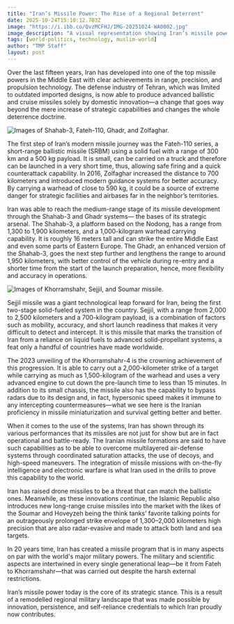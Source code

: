 ```yaml
---
title: "Iran’s‍‌‍‍‌‍‌‍‍‌ Missile Power: The Rise of a Regional Deterrent"
date: 2025-10-24T15:10:12.703Z
image: "https://i.ibb.co/QvzMCFHJ/IMG-20251024-WA0002.jpg"
image_description: "A visual representation showing Iran’s missile power."
tags: [world-politics, technology, muslim-world]
author: "TMP Staff"
layout: post
---
```


Over the last fifteen years, Iran has developed into one of the top missile powers in the Middle East with clear achievements in range, precision, and propulsion technology. The defense industry of Tehran, which was limited to outdated imported designs, is now able to produce advanced ballistic and cruise missiles solely by domestic innovation—a change that goes way beyond the mere increase of strategic capabilities and changes the whole deterrence doctrine.

![Images of Shahab-3, Fateh-110, Ghadr, and Zolfaghar.](https://i.ibb.co/Rpg7jxgC/kmc-20251024-195523.webp)

The first step of Iran’s modern missile journey was the Fateh-110 series, a short-range ballistic missile (SRBM) using a solid fuel with a range of 300 km and a 500 kg payload. It is small, can be carried on a truck and therefore can be launched in a very short time, thus, allowing safe firing and a quick counterattack capability. In 2016, Zolfaghar increased the distance to 700 kilometers and introduced modern guidance systems for better accuracy. By carrying a warhead of close to 590 kg, it could be a source of extreme danger for strategic facilities and airbases far in the neighbor’s territories.

Iran was able to reach the medium-range stage of its missile development through the Shahab-3 and Ghadr systems— the bases of its strategic arsenal. The Shahab-3, a platform based on the Nodong, has a range from 1,300 to 1,900 kilometers, and a 1,000-kilogram warhead carrying capability. It is roughly 16 meters tall and can strike the entire Middle East and even some parts of Eastern Europe. The Ghadr, an enhanced version of the Shahab-3, goes the next step further and lengthens the range to around 1,950 kilometers, with better control of the vehicle during re-entry and a shorter time from the start of the launch preparation, hence, more flexibility and accuracy in operations.

![Images of Khorramshahr, Sejjil, and Soumar missile.](https://i.ibb.co/21jFzPnR/kmc-20251024-202421.webp)

Sejjil missile was a giant technological leap forward for Iran, being the first two-stage solid-fueled system in the country. Sejjil, with a range from 2,000 to 2,500 kilometers and a 700-kilogram payload, is a combination of factors such as mobility, accuracy, and short launch readiness that makes it very difficult to detect and intercept. It is this missile that marks the transition of Iran from a reliance on liquid fuels to advanced solid-propellant systems, a feat only a handful of countries have made worldwide.

The 2023 unveiling of the Khorramshahr-4 is the crowning achievement of this progression. It is able to carry out a 2,000-kilometer strike of a target while carrying as much as 1,500-kilogram of the warhead and uses a very advanced engine to cut down the pre-launch time to less than 15 minutes. In addition to its small chassis, the missile also has the capability to bypass radars due to its design and, in fact, hypersonic speed makes it immune to any intercepting countermeasures—what we see here is the Iranian proficiency in missile miniaturization and survival getting better and better.

When it comes to the use of the systems, Iran has shown through its various performances that its missiles are not just for show but are in fact operational and battle-ready. The Iranian missile formations are said to have such capabilities as to be able to overcome multilayered air-defense systems through coordinated saturation attacks, the use of decoys, and high-speed maneuvers. The integration of missile missions with on-the-fly intelligence and electronic warfare is what Iran used in the drills to prove this capability to the world.

Iran has raised drone missiles to be a threat that can match the ballistic ones. Meanwhile, as these innovations continue, the Islamic Republic also introduces new long-range cruise missiles into the market with the likes of the Soumar and Hoveyzeh being the think tanks’ favorite talking points for an outrageously prolonged strike envelope of 1,300–2,000 kilometers high precision that are also radar-evasive and made to attack both land and sea targets.

In 20 years time, Iran has created a missile program that is in many aspects on par with the world's major military powers. The military and scientific aspects are intertwined in every single generational leap—be it from Fateh to Khorramshahr—that was carried out despite the harsh external restrictions.

Iran’s missile power today is the core of its strategic stance. This is a result of a remodelled regional military landscape that was made possible by innovation, persistence, and self-reliance credentials to which Iran proudly now ‍‌‍‍‌‍‌‍‍‌contributes.

